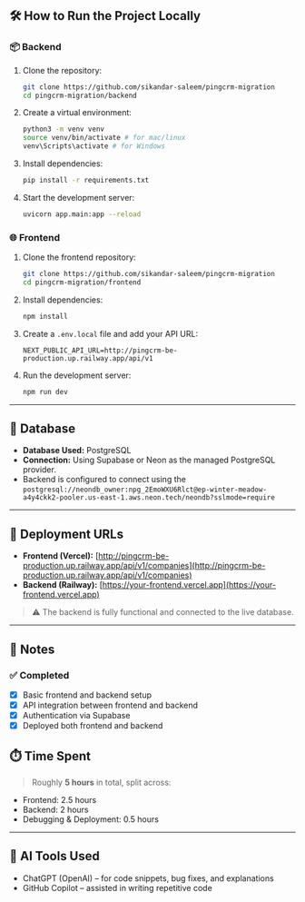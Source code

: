 ## 🛠️ How to Run the Project Locally

### 📦 Backend

1. Clone the repository:
   ```bash
   git clone https://github.com/sikandar-saleem/pingcrm-migration
   cd pingcrm-migration/backend
   ```

2. Create a virtual environment:
   ```bash
   python3 -m venv venv
   source venv/bin/activate # for mac/linux
   venv\Scripts\activate # for Windows
   ```

3. Install dependencies:
   ```bash
   pip install -r requirements.txt
   ```

4. Start the development server:
   ```bash
   uvicorn app.main:app --reload
   ```

### 🌐 Frontend

1. Clone the frontend repository:
   ```bash
   git clone https://github.com/sikandar-saleem/pingcrm-migration
   cd pingcrm-migration/frontend
   ```

2. Install dependencies:
   ```bash
   npm install
   ```

3. Create a `.env.local` file and add your API URL:
   ```
   NEXT_PUBLIC_API_URL=http://pingcrm-be-production.up.railway.app/api/v1
   ```

4. Run the development server:
   ```bash
   npm run dev
   ```

---

## 🧩 Database

- **Database Used:** PostgreSQL  
- **Connection:** Using Supabase or Neon as the managed PostgreSQL provider.
- Backend is configured to connect using the `postgresql://neondb_owner:npg_2EmoWXU6Rlct@ep-winter-meadow-a4y4ckk2-pooler.us-east-1.aws.neon.tech/neondb?sslmode=require`

---

## 🚀 Deployment URLs

- **Frontend (Vercel):** [http://pingcrm-be-production.up.railway.app/api/v1/companies](http://pingcrm-be-production.up.railway.app/api/v1/companies)
- **Backend (Railway):** [https://your-frontend.vercel.app](https://your-frontend.vercel.app)


> ⚠️ The backend is fully functional and connected to the live database.

---

## 📝 Notes

### ✅ Completed
- [x] Basic frontend and backend setup
- [x] API integration between frontend and backend
- [x] Authentication via Supabase
- [x] Deployed both frontend and backend

## ⏱️ Time Spent

> Roughly **5 hours** in total, split across:
- Frontend: 2.5 hours
- Backend: 2 hours
- Debugging & Deployment: 0.5 hours

---

## 🤖 AI Tools Used

- ChatGPT (OpenAI) – for code snippets, bug fixes, and explanations
- GitHub Copilot – assisted in writing repetitive code
```
